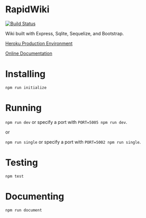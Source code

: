 # RapidWiki

[![Build Status](https://travis-ci.org/torchhound/rapidwiki.svg?branch=master)](https://travis-ci.org/torchhound/rapidwiki)

Wiki built with Express, Sqlite, Sequelize, and Bootstrap.

[Heroku Production Environment](https://rapidwiki.herokuapp.com/)

[Online Documentation](https://ndrgrnd.net/rapidwiki/)

# Installing

`npm run initialize`

# Running

`npm run dev` or specify a port with `PORT=5005 npm run dev`.

or

`npm run single` or specify a port with `PORT=5002 npm run single`.

# Testing

`npm test`

# Documenting

`npm run document`
